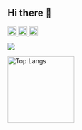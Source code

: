 
## Hi there 👋

  <a href="https://x.com/mtkinj">
    <img height="20" src="https://simpleicons.org/icons/x.svg" />
  </a>
  <a href="http://qiita.com/Motoki0724">
    <img height="20" src="https://qiita-badge.apiapi.app/s/yutkat/posts.svg" />
  </a>
   <a href=//https://qiita.com/Motoki0724">
    <img height="20" src="https://qiita-badge.apiapi.app/s/Motoki0724/contributions.svg" />
  </a>


![](https://github-profile-summary-cards.vercel.app/api/cards/profile-details?username=Mtking724&theme=2077)

<img alt="Top Langs" height="150px" src="https://github-readme-stats.vercel.app/api/top-langs/?username=Mtking724&layout=compact&count_private=true&show_icons=true&theme=tokyonight" />

<!--
**Mtking724/Mtking724** is a ✨ _special_ ✨ repository because its `README.md` (this file) appears on your GitHub profile.

Here are some ideas to get you started:

- 🔭 I’m currently working on ...
- 🌱 I’m currently learning ...
- 👯 I’m looking to collaborate on ...
- 🤔 I’m looking for help with ...
- 💬 Ask me about ...
- 📫 How to reach me: ...
- 😄 Pronouns: ...
- ⚡ Fun fact: ...
-->
